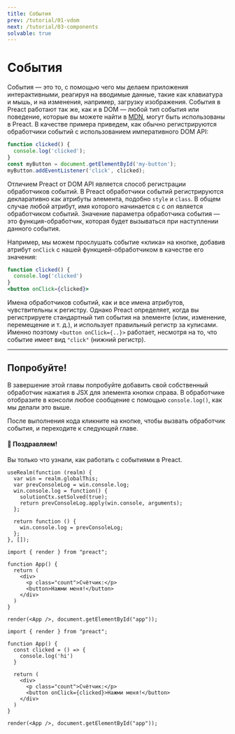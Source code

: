 ```yaml
---
title: События
prev: /tutorial/01-vdom
next: /tutorial/03-components
solvable: true
---
```


# События

События — это то, с помощью чего мы делаем приложения интерактивными, реагируя на вводимые данные, такие как клавиатура и мышь, и на изменения, например, загрузку изображения. События в Preact работают так же, как и в DOM — любой тип события или поведение, которые вы можете найти в [MDN], могут быть использованы в Preact. В качестве примера приведем, как обычно регистрируются обработчики событий с использованием императивного DOM API:

```js
function clicked() {
  console.log('clicked');
}
const myButton = document.getElementById('my-button');
myButton.addEventListener('click', clicked);
```

Отличием Preact от DOM API является способ регистрации обработчиков событий. В Preact обработчики событий регистрируются декларативно как атрибуты элемента, подобно `style` и `class`. В общем случае любой атрибут, имя которого начинается с
с _on_ является обработчиком событий. Значение параметра обработчика события — это функция-обработчик, которая будет вызываться при наступлении данного события.

Например, мы можем прослушать событие «клика» на кнопке, добавив атрибут `onClick` с нашей функцией-обработчиком в качестве его значения:

```jsx
function clicked() {
  console.log('clicked')
}
<button onClick={clicked}>
```

Имена обработчиков событий, как и все имена атрибутов, чувствительны к регистру. Однако Preact определяет, когда вы регистрируете стандартный тип события на элементе (клик, изменение, перемещение и т. д.), и использует правильный регистр за кулисами. Именно поэтому `<button onClick={..}>` работает, несмотря на то, что событие имеет вид `"click"` (нижний регистр).

---

## Попробуйте!

В завершение этой главы попробуйте добавить свой собственный обработчик нажатия в JSX для элемента кнопки справа. В обработчике отобразите в консоли любое сообщение с помощью `console.log()`, как мы делали это выше.

После выполнения кода кликните на кнопке, чтобы вызвать обработчик события, и переходите к следующей главе.

<solution>
  <h4>🎉 Поздравляем!</h4>
  <p>Вы только что узнали, как работать с событиями в Preact.</p>
</solution>

```js:setup
useRealm(function (realm) {
  var win = realm.globalThis;
  var prevConsoleLog = win.console.log;
  win.console.log = function() {
    solutionCtx.setSolved(true);
    return prevConsoleLog.apply(win.console, arguments);
  };

  return function () {
    win.console.log = prevConsoleLog;
  };
}, []);
```

```jsx:repl-initial
import { render } from "preact";

function App() {
  return (
    <div>
      <p class="count">Счётчик:</p>
      <button>Нажми меня!</button>
    </div>
  )
}

render(<App />, document.getElementById("app"));
```

```jsx:repl-final
import { render } from "preact";

function App() {
  const clicked = () => {
    console.log('hi')
  }

  return (
    <div>
      <p class="count">Счётчик:</p>
      <button onClick={clicked}>Нажми меня!</button>
    </div>
  )
}

render(<App />, document.getElementById("app"));
```

[MDN]: https://developer.mozilla.org/ru/docs/Learn/JavaScript/Building_blocks/Events
